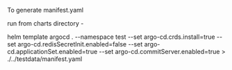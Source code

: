 To generate manifest.yaml

run from charts directory - 

helm template argocd .  --namespace test --set argo-cd.crds.install=true  --set argo-cd.redisSecretInit.enabled=false --set argo-cd.applicationSet.enabled=true --set argo-cd.commitServer.enabled=true > ./../testdata/manifest.yaml
